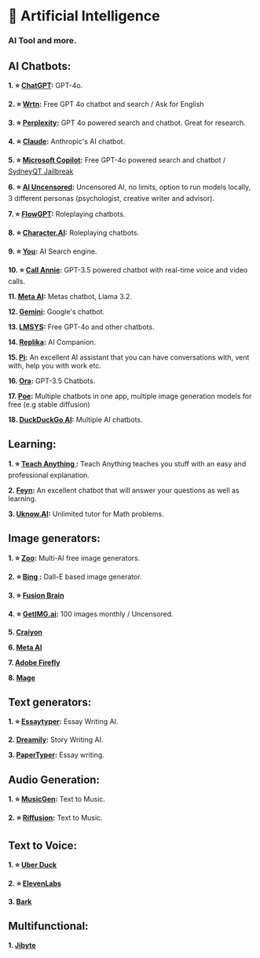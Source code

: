 # 🤖 Artificial Intelligence
### AI Tool and more.

## AI Chatbots: 

**1. ⭐ [ChatGPT](https://chat.openai.com):** GPT-4o.

**2. ⭐ [Wrtn](https://wrtn.ai/):** Free GPT 4o chatbot and search / Ask for English

**3. ⭐ [Perplexity](https://www.perplexity.ai/):** GPT 4o powered search and chatbot. Great for research.

**4. ⭐ [Claude](https://www.anthropic.com/product):** Anthropic's AI chatbot.

**5. ⭐ [Microsoft Copilot](https://copilot.microsoft.com/):** Free GPT-4o powered search and chatbot / [SydneyQT Jailbreak](https://github.com/juzeon/SydneyQt)

**6. ⭐ [AI Uncensored](https://www.aiuncensored.info/):** Uncensored AI, no limits, option to run models locally, 3 different personas (psychologist, creative writer and advisor).

**7. ⭐ [FlowGPT](https://flowgpt.com/chat):** Roleplaying chatbots.

**8. ⭐ [Character.AI](https://character.ai/):** Roleplaying chatbots.

**9. ⭐ [You](https://you.com/):** AI Search engine.

**10. ⭐ [Call Annie](https://callannie.ai/):** GPT-3.5 powered chatbot with real-time voice and video calls.

**11. [Meta AI](https://www.meta.ai/):** Metas chatbot, Llama 3.2.

**12. [Gemini](https://Gemini.google.com/):** Google's chatbot.

**13. [LMSYS](https://chat.lmsys.org/):** Free GPT-4o and other chatbots.

**14. [Replika](https://www.replika.ai):** AI Companion.

**15. [Pi](https://pi.ai/talk):** An excellent AI assistant that you can have conversations with, vent with, help you with work etc.

**16. [Ora](https://ora.ai/start):** GPT-3.5 Chatbots.

**17. [Poe](https://www.poe.com):** Multiple chatbots in one app, multiple image generation models for free (e.g stable diffusion)

**18. [DuckDuckGo AI](https://duck.ai/):** Multiple AI chatbots.

## Learning:


**1. ⭐ [Teach Anything ](https://www.teach-anything.com/):** Teach Anything teaches you stuff with an easy and professional explanation.

**2. [Feyn](https://www.feyn.ai/):** An excellent chatbot that will answer your questions as well as learning.


**3. [Uknow.AI](https://www.uknowai.com/en):** Unlimited tutor for Math problems.



## Image generators: 

**1. ⭐ [Zoo](https://zoo.replicate.dev/):** Multi-AI free image generators.

**2. ⭐ [Bing ](https://www.bing.com/images/create):** Dall-E based image generator.

**3. ⭐ [Fusion Brain](https://fusionbrain.ai/diffusion)**

**4. ⭐ [GetIMG.ai](https://getimg.ai/):** 100 images monthly / Uncensored.

**5. [Craiyon](https://www.craiyon.com/)**

**6. [Meta AI](https://imagine.meta.com/)**

**7. [Adobe Firefly](https://firefly.adobe.com/)**

**8. [Mage](https://www.mage.space/)**



## Text generators:

**1. ⭐ [Essaytyper](http://www.essaytyper.com/):** Essay Writing AI.

**2. [Dreamily](https://dreamily.ai/):** Story Writing AI.

**3. [PaperTyper](https://papertyper.net/):** Essay writing.



## Audio Generation:

**1. ⭐ [MusicGen](https://huggingface.co/spaces/facebook/MusicGen):** Text to Music.

**2. ⭐ [Riffusion](https://www.riffusion.com/):** Text to Music.



## Text to Voice:

**1. ⭐ [Uber Duck](https://uberduck.ai/)**

**2. ⭐ [ElevenLabs](https://beta.elevenlabs.io/)**

**3. [Bark](https://huggingface.co/spaces/suno/bark)**



## Multifunctional:

**1. [Jibyte](https://www.jibyte.com/)**

